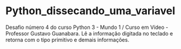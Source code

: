 # Python_dissecando_uma_variavel
Desafio número 4 do curso Python 3 - Mundo 1 / Curso em Vídeo - Professor Gustavo Guanabara.
Lê a informação digitada no teclado e retorna com o tipo primitivo e demais informações.

